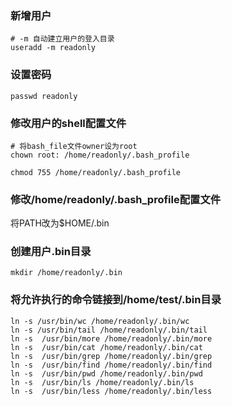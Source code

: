 ### 新增用户
```shell
# -m 自动建立用户的登入目录
useradd -m readonly
```

### 设置密码
```shell
passwd readonly
```

### 修改用户的shell配置文件
```shell
# 将bash_file文件owner设为root
chown root: /home/readonly/.bash_profile

chmod 755 /home/readonly/.bash_profile
```

### 修改/home/readonly/.bash_profile配置文件
将PATH改为$HOME/.bin

### 创建用户.bin目录
```shell
mkdir /home/readonly/.bin
```

### 将允许执行的命令链接到/home/test/.bin目录
```shell
ln -s /usr/bin/wc /home/readonly/.bin/wc
ln -s /usr/bin/tail /home/readonly/.bin/tail
ln -s  /usr/bin/more /home/readonly/.bin/more
ln -s  /usr/bin/cat /home/readonly/.bin/cat
ln -s  /usr/bin/grep /home/readonly/.bin/grep
ln -s  /usr/bin/find /home/readonly/.bin/find
ln -s  /usr/bin/pwd /home/readonly/.bin/pwd
ln -s  /usr/bin/ls /home/readonly/.bin/ls
ln -s  /usr/bin/less /home/readonly/.bin/less
```
